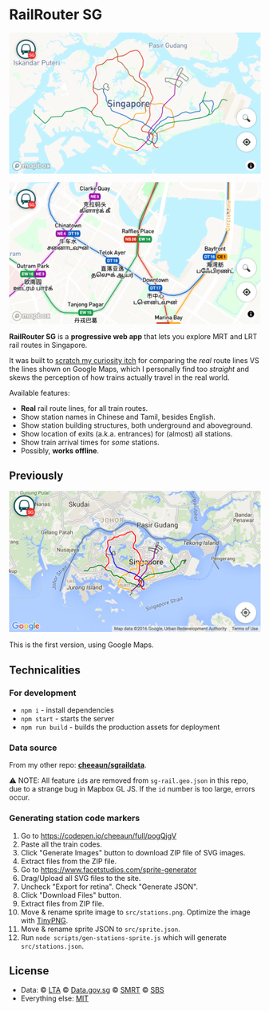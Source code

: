 # RailRouter SG

![Screenshot of RailRouter SG](screenshots/screenshot-9.png)

![Screenshot of RailRouter SG](screenshots/screenshot-6.png)

**RailRouter SG** is a **progressive web app** that lets you explore MRT and LRT rail routes in Singapore.

It was built to [scratch my curiosity itch](https://twitter.com/cheeaun/status/683495506031448064) for comparing the _real_ route lines VS the lines shown on Google Maps, which I personally find too _straight_ and skews the perception of how trains actually travel in the real world.

Available features:

- **Real** rail route lines, for all train routes.
- Show station names in Chinese and Tamil, besides English.
- Show station building structures, both underground and aboveground.
- Show location of exits (a.k.a. entrances) for (almost) all stations.
- Show train arrival times for _some_ stations.
- Possibly, **works offline**.

## Previously

![Screenshot of RailRouter SG](screenshots/screenshot-2.png)

This is the first version, using Google Maps.

## Technicalities

### For development

- `npm i` - install dependencies
- `npm start` - starts the server
- `npm run build` - builds the production assets for deployment

### Data source

From my other repo: **[cheeaun/sgraildata](https://github.com/cheeaun/sgraildata)**.

⚠️ NOTE: All feature `id`s are removed from `sg-rail.geo.json` in this repo, due to a strange bug in Mapbox GL JS. If the `id` number is too large, errors occur.

### Generating station code markers

1. Go to https://codepen.io/cheeaun/full/pogQjgV
2. Paste all the train codes.
3. Click "Generate Images" button to download ZIP file of SVG images.
4. Extract files from the ZIP file.
5. Go to https://www.facetstudios.com/sprite-generator
6. Drag/Upload all SVG files to the site.
7. Uncheck "Export for retina". Check "Generate JSON".
8. Click "Download Files" button.
9. Extract files from ZIP file.
10. Move & rename sprite image to `src/stations.png`. Optimize the image with [TinyPNG](https://tinypng.com/).
11. Move & rename sprite JSON to `src/sprite.json`.
12. Run `node scripts/gen-stations-sprite.js` which will generate `src/stations.json`.

## License

- Data: © [LTA](https://www.lta.gov.sg/content/ltagov/en/terms-of-use.html) © [Data.gov.sg](https://data.gov.sg/privacy-and-website-terms#site-terms) © [SMRT](https://www.smrt.com.sg/Terms-of-Use) © [SBS](https://www.sbstransit.com.sg/conditions-for-use)
- Everything else: [MIT](http://cheeaun.mit-license.org/)
